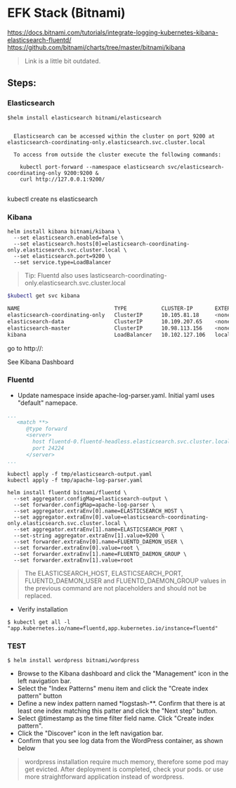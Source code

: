 # EFK Stack (Bitnami)

https://docs.bitnami.com/tutorials/integrate-logging-kubernetes-kibana-elasticsearch-fluentd/
https://github.com/bitnami/charts/tree/master/bitnami/kibana

> Link is a little bit outdated. 
## Steps:

### Elasticsearch

```console
$helm install elasticsearch bitnami/elasticsearch


  Elasticsearch can be accessed within the cluster on port 9200 at elasticsearch-coordinating-only.elasticsearch.svc.cluster.local

  To access from outside the cluster execute the following commands:

    kubectl port-forward --namespace elasticsearch svc/elasticsearch-coordinating-only 9200:9200 &
    curl http://127.0.0.1:9200/
```


## 

kubectl create ns elasticsearch
### Kibana

```console
helm install kibana bitnami/kibana \
  --set elasticsearch.enabled=false \
  --set elasticsearch.hosts[0]=elasticsearch-coordinating-only.elasticsearch.svc.cluster.local \
  --set elasticsearch.port=9200 \
  --set service.type=LoadBalancer
```

> Tip: Fluentd also uses lasticsearch-coordinating-only.elasticsearch.svc.cluster.local

```bash
$kubectl get svc kibana

NAME                              TYPE           CLUSTER-IP       EXTERNAL-IP   PORT(S)             AGE
elasticsearch-coordinating-only   ClusterIP      10.105.81.18     <none>        9200/TCP,9300/TCP   18m
elasticsearch-data                ClusterIP      10.109.207.65    <none>        9200/TCP,9300/TCP   18m
elasticsearch-master              ClusterIP      10.98.113.156    <none>        9200/TCP,9300/TCP   18m
kibana                            LoadBalancer   10.102.127.106   localhost     5601:31224/TCP      28s
```
go to http://<Kibana-EXTERNAL-IP>:<PORT>

See Kibana Dashboard

### Fluentd


- Update namespace inside apache-log-parser.yaml. Initial yaml uses "default" namepace.

```yaml
...
   <match **>
      @type forward
      <server>
        host fluentd-0.fluentd-headless.elasticsearch.svc.cluster.local
        port 24224
      </server>
...
```





```console
kubectl apply -f tmp/elasticsearch-output.yaml
kubectl apply -f tmp/apache-log-parser.yaml
```

```console
helm install fluentd bitnami/fluentd \
  --set aggregator.configMap=elasticsearch-output \
  --set forwarder.configMap=apache-log-parser \
  --set aggregator.extraEnv[0].name=ELASTICSEARCH_HOST \
  --set aggregator.extraEnv[0].value=elasticsearch-coordinating-only.elasticsearch.svc.cluster.local \
  --set aggregator.extraEnv[1].name=ELASTICSEARCH_PORT \
  --set-string aggregator.extraEnv[1].value=9200 \
  --set forwarder.extraEnv[0].name=FLUENTD_DAEMON_USER \
  --set forwarder.extraEnv[0].value=root \
  --set forwarder.extraEnv[1].name=FLUENTD_DAEMON_GROUP \
  --set forwarder.extraEnv[1].value=root 
```

> The ELASTICSEARCH_HOST, ELASTICSEARCH_PORT, FLUENTD_DAEMON_USER and FLUENTD_DAEMON_GROUP values in the previous command are not placeholders and should not be replaced.

- Verify installation

```console
$ kubectl get all -l "app.kubernetes.io/name=fluentd,app.kubernetes.io/instance=fluentd"
```

### TEST

```console
$ helm install wordpress bitnami/wordpress
```

- Browse to the Kibana dashboard and click the "Management" icon in the left navigation bar.
- Select the "Index Patterns" menu item and click the "Create index pattern" button
- Define a new index pattern named *logstash-**. Confirm that there is at least one index matching this patter and click the "Next step" button.
- Select @timestamp as the time filter field name. Click "Create index pattern".
- Click the "Discover" icon in the left navigation bar.
- Confirm that you see log data from the WordPress container, as shown below

> wordpress installation require much memory, therefore some pod may get evicted. After deployment is completed, check your pods.
> or use more straightforward application instead of wordpress.